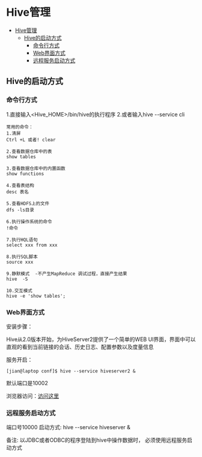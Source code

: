 # Hive管理

<!-- TOC -->

- [Hive管理](#hive管理)
    - [Hive的启动方式](#hive的启动方式)
        - [命令行方式](#命令行方式)
        - [Web界面方式](#web界面方式)
        - [远程服务启动方式](#远程服务启动方式)

<!-- /TOC -->

## Hive的启动方式

### 命令行方式
1.直接输入<Hive_HOME>/bin/hive的执行程序
2.或者输入hive --service cli

```
常用的命令：
1.清屏
Ctrl +L 或者! clear

2.查看数据仓库中的表
show tables

3.查看数据仓库中的内置函数
show functions

4.查看表结构
desc 表名

5.查看HDFS上的文件
dfs -ls目录

6.执行操作系统的命令
!命令

7.执行HQL语句
select xxx from xxx

8.执行SQL脚本
source xxx

9.静默模式  -不产生MapReduce 调试过程，直接产生结果
hive  -S 

10.交互模式
hive -e 'show tables';
```


### Web界面方式


安装步骤：


Hive从2.0版本开始，为HiveServer2提供了一个简单的WEB UI界面，界面中可以直观的看到当前链接的会话、历史日志、配置参数以及度量信息

服务开启：
```
[jian@laptop conf]$ hive --service hiveserver2 &
```
默认端口是10002

浏览器访问：[访问这里](http://localhost:10002)


### 远程服务启动方式

端口号10000
启动方式: hive --service  hiveserver &

备注:
以JDBC或者ODBC的程序登陆到hive中操作数据时， 必须使用远程服务启动方式